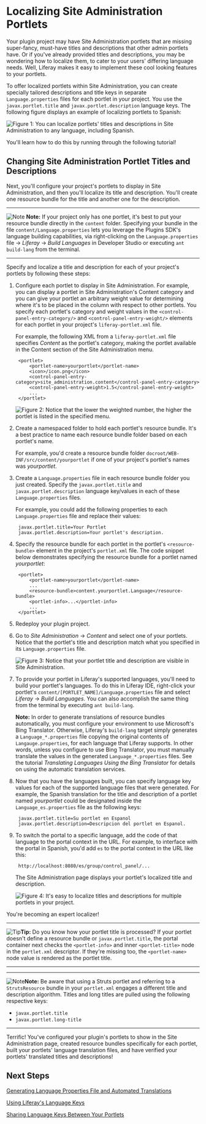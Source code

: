 # Localizing Site Administration Portlets [](id=localizing-site-administration-portlets-lp-6-2-develop-tutorial)

<!-- The beginning and ending test portlets can be found at the following:
Begin: https://github.com/liferay/liferay-docs/tree/master/develop/tutorials/code/plat-fws/prefs/begin/event-listing-portlet
End: https://github.com/liferay/liferay-docs/tree/master/develop/tutorials/code/plat-fws/loc-sa-port/end/event-listing-portlet
-->

Your plugin project may have Site Administration portlets that are missing
super-fancy, must-have titles and descriptions that other admin portlets have.
Or if you've already provided titles and descriptions, you may be wondering how
to localize them, to cater to your users' differing language needs. Well,
Liferay makes it easy to implement these cool looking features to your portlets. 

To offer localized portlets within Site Administration, you can create specially
tailored descriptions and title keys in separate `Language.properties` files for
each portlet in your project. You use the `javax.portlet.title` and
`javax.portlet.description` language keys. The following figure displays an
example of localizing portlets to Spanish: 

![Figure 1: You can localize portlets' titles and descriptions in Site Administration to any language, including Spanish.](../../images/portlet-title-and-description-es.png)

You'll learn how to do this by running through the following tutorial!

## Changing Site Administration Portlet Titles and Descriptions [](id=changing-site-administration-portlet-titles-and-des-lp-6-2-develop-tutorial)

Next, you'll configure your project's portlets to display in Site
Administration, and then you'll localize its title and description. You'll
create one resource bundle for the title and another one for the description. 

---

 ![Note](../../images/tip-pen-paper.png) **Note:** If your project only has one
 portlet, it's best to put your resource bundle directly in the `content`
 folder. Specifying your bundle in the file `content/Language.properties` lets
 you leverage the Plugins SDK's language building capabilities, via
 right-clicking on the `Language.properties` file &rarr; *Liferay* &rarr; *Build
 Languages* in Developer Studio or executing `ant build-lang` from the terminal. 

---

Specify and localize a title and description for each of your project's portlets
by following these steps: 

1. Configure each portlet to display in Site Administration. For example,
   you can display a portlet in  Site Administration's Content category and
   you can give your portlet an arbitrary weight value for determining where
   it's to be placed in the column with respect to other portlets. You specify
   each portlet's category and weight values in the
   `<control-panel-entry-category/>` and `<control-panel-entry-weight/>`
   elements for each portlet in your project's `liferay-portlet.xml` file. 

    For example, the following XML from a `liferay-portlet.xml` file specifies
    *Content* as the portlet's category, making the portlet available in the
    Content section of the Site Administration menu. 

		<portlet>
			<portlet-name>yourportlet</portlet-name>
			<icon>/icon.png</icon>
			<control-panel-entry-category>site_administration.content</control-panel-entry-category>
			<control-panel-entry-weight>1.5</control-panel-entry-weight>
			...
		</portlet>

    ![Figure 2: Notice that the lower the weighted number, the higher the portlet is listed in the specified menu.](../../images/new-portlet-in-site-admin.png)

2. Create a namespaced folder to hold each portlet's resource bundle. It's a
   best practice to name each resource bundle folder based on each portlet's
   name.

    For example, you'd create a resource bundle folder
    `docroot/WEB-INF/src/content/yourportlet` if one of your project's portlet's
    names was *yourportlet*. 

3. Create a `Language.properties` file in each resource bundle folder you just
   created. Specify the `javax.portlet.title` and `javax.portlet.description`
   language key/values in each of these `Language.properties` files. 

    For example, you could add the following properties to each 
    `Language.properties` file and replace their values: 

        javax.portlet.title=Your Portlet
        javax.portlet.description=Your portlet's description.

4. Specify the resource bundle for each portlet in the portlet's
   `<resource-bundle>` element in the project's `portlet.xml` file. The code
   snippet below demonstrates specifying the resource bundle for a portlet named
   *yourportlet*: 

        <portlet>
            <portlet-name>yourportlet</portlet-name>
            ...
            <resource-bundle>content.yourportlet.Language</resource-bundle>
            <portlet-info>...</portlet-info>
            ...
        </portlet>

5. Redeploy your plugin project.

6. Go to *Site Administration* &rarr; *Content* and select one of your portlets.
   Notice that the portlet's title and description match what you specified in
   its `Language.properties` file.

    ![Figure 3: Notice that your portlet title and description are visible in Site Administration.](../../images/portlet-title-and-description.png)

7. To provide your portlet in Liferay's supported languages, you'll need to
   build your portlet's languages. To do this in Liferay IDE, right-click your
   portlet's `content/[PORTLET_NAME]/Language.properties` file and select
   *Liferay* &rarr; *Build Languages*. You can also accomplish the same thing
   from the terminal by executing `ant build-lang`.

    **Note:** In order to generate translations of resource
    bundles automatically, you must configure your environment to use
    Microsoft's Bing Translator. Otherwise, Liferay's `build-lang` target simply
    generates a `Language_*.properties` file copying the original contents of
    `Langauge.properties`, for each language that Liferay supports. In other words,
    unless you configure to use Bing Translator, you must manually translate the
    values in the generated `Language_*.properties` files. See the tutorial *Translating
    Languages Using the Bing Translator* for details on using the automatic
    translation services. 

    <!-- TODO set Bing Translator tutorial reference as a link -->

8. Now that you have the languages built, you can specify language key values
   for each of the supported language files that were generated. For example,
   the Spanish translation for the title and description of a portlet named
   *yourportlet* could be designated inside the `Language_es.properties` file as
   the following keys: 

        javax.portlet.title=Su portlet en Espanol
        javax.portlet.description=Descripcion del portlet en Espanol.

9. To switch the portal to a specific language, add the code of that language to
   the portal context in the URL. For example, to interface with the portal in
   Spanish, you'd add `es` to the portal context in the URL like this: 

        http://localhost:8080/es/group/control_panel/...

    The Site Administration page displays your portlet's localized title
    and description.  

    ![Figure 4: It's easy to localize titles and descriptions for multiple portlets in your project.](../../images/portlet-title-and-description-es.png)

You're becoming an expert localizer!

---

 ![Tip](../../images/tip-pen-paper.png)**Tip:** Do you know how your portlet
 title is processed? If your portlet doesn't define a resource bundle or
 `javax.portlet.title`, the portal container next checks the `<portlet-info>`
 and inner `<portlet-title>` node in the `portlet.xml` descriptor. If they're
 missing too, the `<portlet-name>` node value is rendered as the portlet title. 

---

---

 ![Note](../../images/tip-pen-paper.png)**Note:** Be aware that using a Struts 
 portlet and referring to a `StrutsResource` bundle in your `portlet.xml`
 engages a different title and description algorithm. Titles and long titles are
 pulled using the following respective keys:

 - `javax.portlet.title`
 - `javax.portlet.long-title` 

---

Terrific! You've configured your plugin's portlets to show in the Site
Administration page, created resource bundles specifically for each portlet,
built your portlets' language translation files, and have verified your
portlets' translated titles and descriptions! 

## Next Steps [](id=next-steps-lp-6-2-develop-tutorial-l18n-2)

[Generating Language Properties File and Automated Translations](https://www-ldn.liferay.com/develop/tutorials/-/knowledge_base/generating-language-properties-file-and-automated-t-lp-6-2-develop-tutorial)

[Using Liferay's Language Keys](https://www-ldn.liferay.com/develop/tutorials/-/knowledge_base/using-liferays-language-keys-lp-6-2-develop-tutorial)

[Sharing Language Keys Between Your Portlets](https://www-ldn.liferay.com/develop/tutorials/-/knowledge_base/sharing-language-keys-between-your-portlets-lp-6-2-develop-tutorial)

